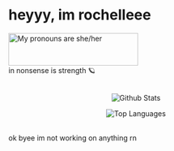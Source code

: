 <h1>heyyy, im rochelleee</h1>
<a href="https://pronouns.vercel.app" title="Add pronouns to your own profile">
  <img src="https://pronouns.vercel.app/she/her?gradient=noon%20to%20dusk" width="256" height="64" alt="My pronouns are she/her">
</a> <br>
in nonsense is strength 🪐

<br>

<center>
<br>
  
![Github Stats](https://github-readme-stats.vercel.app/api?username=rochelletxy&count_private=true&show_icons=true&theme=default&include_all_commits=true&icon_color=ffffff)

![Top Languages](https://github-readme-stats.vercel.app/api/top-langs/?username=rochelletxy&theme=default)

</center>
<br>
ok byee im not working on anything rn
